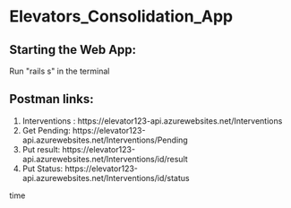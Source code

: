 # Elevators_Consolidation_App

<h2>Starting the Web App:</h2>

<p>Run "rails s" in the terminal <p>
<h2>Postman links:</h2>


<ol>
   <li>Interventions : https://elevator123-api.azurewebsites.net/Interventions</li>
   <li>Get Pending: https://elevator123-api.azurewebsites.net/Interventions/Pending  </li>
   <li>Put result: https://elevator123-api.azurewebsites.net/Interventions/id/result  </li>
   <li>Put Status: https://elevator123-api.azurewebsites.net/Interventions/id/status</li>
   
</ol>


<p>time</p>

